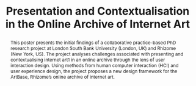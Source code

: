 ---
abstract: This poster presents the initial findings of a collaborative practice-based
  PhD research project at London South Bank University (London, UK) and Rhizome (New
  York, US). The project analyses challenges associated with presenting and contextualising
  internet art1 in an online archive through the lens of user interaction design.
  Using methods from human computer interaction (HCI) and user experience design,
  the project proposes a new design framework for the ArtBase, Rhizome’s online archive
  of internet art.
creators:
- Lozana Rossenova
date: null
document_url: https://services.phaidra.univie.ac.at/api/object/o:931139/download
grand_parent: iPRES
institutions: []
keywords:
- kyoto
- poster
landing_page_url: https://phaidra.univie.ac.at/o:931139
language: eng
layout: publication
license: CC BY-SA 4.0 International
notes_url: null
parent: iPRES 2017
publication_type: poster
size: 113633
slides_url: null
source_name: iPRES
stream_url: null
title: Presentation and Contextualisation in the Online Archive of Internet Art
year: 2017
---
